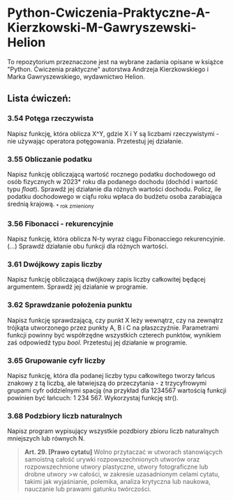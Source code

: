 # Python-Cwiczenia-Praktyczne-A-Kierzkowski-M-Gawryszewski-Helion

To repozytorium przeznaczone jest na wybrane zadania opisane w książce "Python. Ćwiczenia praktyczne" autorstwa Andrzeja Kierzkowskiego i Marka Gawryszewskiego, wydawnictwo Helion. 

## Lista ćwiczeń:

### 3.54 Potęga rzeczywista 
Napisz funkcję, która oblicza X^Y, gdzie X i Y są liczbami rzeczywistymi - nie używając operatora potęgowania. Przetestuj jej działanie.

### 3.55 Obliczanie podatku
Napisz funkcję obliczającą wartość rocznego podatku dochodowego od osób fizycznych w 2023* roku dla podanego dochodu (dochód i wartość typu _float_). Sprawdź jej działanie dla różnych wartości dochodu. Policz, ile podatku dochodowego w ciąfu roku wpłaca do budżetu osoba zarabiająca średnią krajową.
<sub>* rok zmieniony </sub>

### 3.56 Fibonacci - rekurencyjnie
Napisz funkcję, która oblicza N-ty wyraz ciągu Fibonacciego rekurencyjnie. (...) Sprawdź działanie obu funkcji dla różnych wartości.

### 3.61 Dwójkowy zapis liczby
Napisz funkcję obliczającą dwójkowy zapis liczby całkowitej będącej argumentem. Sprawdź jej działanie w programie. 

### 3.62 Sprawdzanie położenia punktu 
Napisz funkcję sprawdzającą, czy punkt X leży wewnątrz, czy na zewnątrz trójkąta utworzonego przez punkty A, B i C na płaszczyźnie. Parametrami funkcji powinny być współrzędne wszystkich czterech punktów, wynikiem zaś odpowiedź typu _bool_. Przetestuj jej działanie w programie.

### 3.65 Grupowanie cyfr liczby
Napisz funkcję, która dla podanej liczby typu całkowitego tworzy łańcus znakowy z tą liczbą, ale łatwiejszą do przeczytania - z trzycyfrowymi grupami cyfr oddzielnymi spacją (na przykład dla 1234567 wartością funkcji powinien być łańcuch: 1 234 567. Wykorzystaj funkcję str(). 

### 3.68 Podzbiory liczb naturalnych 
Napisz program wypisujący wszystkie pozdbiory zbioru liczb naturalnych mniejszych lub równych N.





>**Art.  29.  [Prawo cytatu]**
>Wolno przytaczać w utworach stanowiących samoistną całość urywki rozpowszechnionych utworów oraz rozpowszechnione utwory plastyczne, utwory fotograficzne lub drobne utwory >w całości, w zakresie uzasadnionym celami cytatu, takimi jak wyjaśnianie, polemika, analiza krytyczna lub naukowa, nauczanie lub prawami gatunku twórczości.



